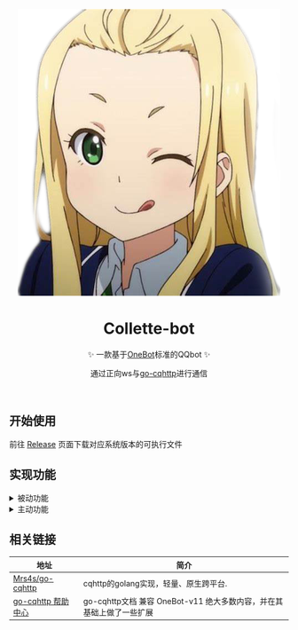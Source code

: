<div align="center">
    <img src="./Source/img/Collette.png"><br>
</div>

<div align="center">

# Collette-bot

✨ 一款基于[OneBot](https://github.com/botuniverse/onebot)标准的QQbot ✨

通过正向ws与[go-cqhttp](https://github.com/Mrs4s/go-cqhttp)进行通信

<br>
</div>

## 开始使用
前往 [Release](https://github.com/Clov614/Collette-bot/releases) 页面下载对应系统版本的可执行文件


## 实现功能

<details>
    <summary>被动功能</summary>

- [X] BilBili分享链接解析
- [X] MC服务器信息变动订阅


</details>

<details>
    <summary>主动功能</summary>

- [X] queryMCstatus 查询mc服务器状态
- [x] MC服务器订阅管理(添加订阅and删除订阅)

</details>

## 相关链接

| 地址                                                    | 简介                                            |
|-------------------------------------------------------|-----------------------------------------------|
| [Mrs4s/go-cqhttp](https://github.com/Mrs4s/go-cqhttp) | cqhttp的golang实现，轻量、原生跨平台.                     |
| [go-cqhttp 帮助中心](https://docs.go-cqhttp.org/)         | go-cqhttp文档 兼容 OneBot-v11 绝大多数内容，并在其基础上做了一些扩展 |

